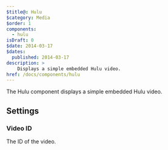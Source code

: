 ```yaml
---
$title@: Hulu
$category: Media
$order: 1
components:
  - hulu
isDraft: 0
$date: 2014-03-17
$dates:
  published: 2014-03-17
description: >
    Displays a simple embedded Hulu video.
href: /docs/components/hulu
---
```

<p>The Hulu component displays a simple embedded Hulu video.</p>
<amp-hulu width="412" height="213" layout="responsive"
  data-eid="4Dk5F2PYTtrgciuvloH3UA">
</amp-hulu>
<h2 class="mt4 mb4">Settings</h2>
<h3 class="mb3 mt3">Video ID</h3>
The ID of the video.
